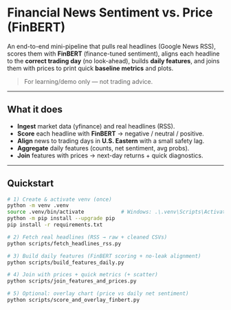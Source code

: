 # Financial News Sentiment vs. Price (FinBERT)

An end-to-end mini-pipeline that pulls real headlines (Google News RSS), scores them with **FinBERT** (finance-tuned sentiment), aligns each headline to the **correct trading day** (no look-ahead), builds **daily features**, and joins them with prices to print quick **baseline metrics** and plots.

> For learning/demo only — not trading advice.

---

## What it does
- **Ingest** market data (yfinance) and real headlines (RSS).
- **Score** each headline with **FinBERT** → negative / neutral / positive.
- **Align** news to trading days in **U.S. Eastern** with a small safety lag.
- **Aggregate** daily features (counts, net sentiment, avg probs).
- **Join** features with prices → next-day returns + quick diagnostics.

---

## Quickstart

```bash
# 1) Create & activate venv (once)
python -m venv .venv
source .venv/bin/activate            # Windows: .\.venv\Scripts\Activate.ps1
python -m pip install --upgrade pip
pip install -r requirements.txt

# 2) Fetch real headlines (RSS → raw + cleaned CSVs)
python scripts/fetch_headlines_rss.py

# 3) Build daily features (FinBERT scoring + no-leak alignment)
python scripts/build_features_daily.py

# 4) Join with prices + quick metrics (+ scatter)
python scripts/join_features_and_prices.py

# 5) Optional: overlay chart (price vs daily net sentiment)
python scripts/score_and_overlay_finbert.py
